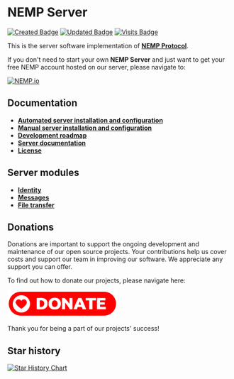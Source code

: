 # NEMP Server

[![Created Badge](https://badges.pufler.dev/created/libersoft-org/nemp-server)](https://badges.pufler.dev) [![Updated Badge](https://badges.pufler.dev/updated/libersoft-org/nemp-server)](https://badges.pufler.dev) [![Visits Badge](https://badges.pufler.dev/visits/libersoft-org/nemp-server)](https://badges.pufler.dev)

This is the server software implementation of [**NEMP Protocol**](https://github.com/libersoft-org/nemp-documentation/).

If you don't need to start your own **NEMP Server** and just want to get your free NEMP account hosted on our server, please navigate to:

[![NEMP.io](https://raw.githubusercontent.com/libersoft-org/nemp-documentation/main/logo.png)](https://nemp.io)

## Documentation

- [**Automated server installation and configuration**](https://github.com/libersoft-org/nemp-install)
- [**Manual server installation and configuration**](./INSTALL.md)
- [**Development roadmap**](./ROADMAP.md)
- [**Server documentation**](./SERVER.md)
- [**License**](./LICENSE)

## Server modules

- [**Identity**](https://github.com/libersoft-org/nemp-server-module-identity)
- [**Messages**](https://github.com/libersoft-org/nemp-server-module-messages)
- [**File transfer**](https://github.com/libersoft-org/nemp-server-module-file-transfer)

## Donations

Donations are important to support the ongoing development and maintenance of our open source projects. Your contributions help us cover costs and support our team in improving our software. We appreciate any support you can offer.

To find out how to donate our projects, please navigate here:

[![Donate](https://raw.githubusercontent.com/libersoft-org/documents/main/donate.png)](https://libersoft.org/donations)

Thank you for being a part of our projects' success!

## Star history

[![Star History Chart](https://api.star-history.com/svg?repos=libersoft-org/nemp-server&type=Date)](https://star-history.com/#libersoft-org/nemp-server&Date)
